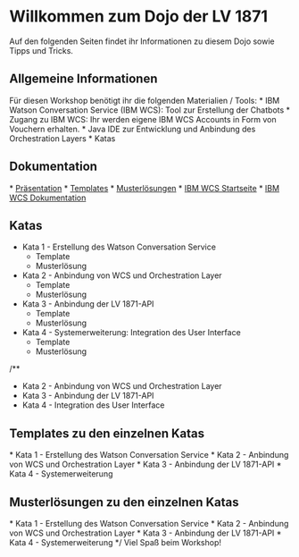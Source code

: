 <h1>Willkommen zum Dojo der LV 1871</h1>

Auf den folgenden Seiten findet ihr Informationen zu diesem Dojo sowie Tipps und Tricks. 

<h2>Allgemeine Informationen</h2>
Für diesen Workshop benötigt ihr die folgenden Materialien / Tools:
* IBM Watson Conversation Service (IBM WCS): Tool zur Erstellung der Chatbots
* Zugang zu IBM WCS: Ihr werden eigene IBM WCS Accounts in Form von Vouchern erhalten.
* Java IDE zur Entwicklung und Anbindung des Orchestration Layers 
* Katas 

<h2>Dokumentation</h2> 
* <a target="_blank" href="https://gitlab.infomotion.de/lv1871/chatbot/blob/master/WatsonJavaDojo.pptx">Präsentation</a> 
* <a target="_blank" href="https://gitlab.infomotion.de/lv1871/chatbot/tree/master/Templates">Templates</a>
* <a target="_blank" href="https://gitlab.infomotion.de/lv1871/chatbot/tree/master/Musterlösungen">Musterlösungen</a>
* <a target="_blank" href="https://watson-assistant.eu-de.bluemix.net/">IBM WCS Startseite</a>   
* <a target="_blank" href="https://console.bluemix.net/docs/services/conversation/configure-workspace.html#configuring-a-watson-assistant-workspace">IBM WCS Dokumentation</a>

<h2>Katas</h2>
<ul>
	<li> Kata 1 - Erstellung des Watson Conversation Service 
	<ul>
		<li>Template</li>
		<li>Musterlösung</li>
	</ul>
	<li> Kata 2 - Anbindung von WCS und Orchestration Layer
	<ul>
		<li>Template</li>
		<li>Musterlösung</li>
	</ul>
	<li> Kata 3 - Anbindung der LV 1871-API 
	<ul>
		<li>Template</li>
		<li>Musterlösung</li>
	</ul>
	<li> Kata 4 - Systemerweiterung: Integration des User Interface
	<ul>
		<li>Template</li>
		<li>Musterlösung</li>
	</ul>
</ul>

/**
* Kata 2 - Anbindung von WCS und Orchestration Layer
* Kata 3 - Anbindung der LV 1871-API 
* Kata 4 - Integration des User Interface


<h2>Templates zu den einzelnen Katas</h2>
* Kata 1 - Erstellung des Watson Conversation Service 
* Kata 2 - Anbindung von WCS und Orchestration Layer
* Kata 3 - Anbindung der LV 1871-API 
* Kata 4 - Systemerweiterung

<h2>Musterlösungen zu den einzelnen Katas</h2>
* Kata 1 - Erstellung des Watson Conversation Service 
* Kata 2 - Anbindung von WCS und Orchestration Layer
* Kata 3 - Anbindung der LV 1871-API 
* Kata 4 - Systemerweiterung
*/
Viel Spaß beim Workshop! 
  